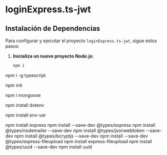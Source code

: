 # loginExpress.ts-jwt

## Instalación de Dependencias

Para configurar y ejecutar el proyecto `loginExpress.ts-jwt`, sigue estos pasos:

1. **Inicializa un nuevo proyecto Node.js:**
   ```bash
   npm i

npm i -g typescript

npm init

npm i mongoose

npm install dotenv

npm install env-var

npm install express
npm install --save-dev @types/express
npm install @types/nodemailer --save-dev
npm install @types/jsonwebtoken --save-dev
npm install @types/bcryptjs --save-dev
npm install --save-dev @types/express-fileupload
npm install express-fileupload
npm install @types/uuid --save-dev
npm install uuid
